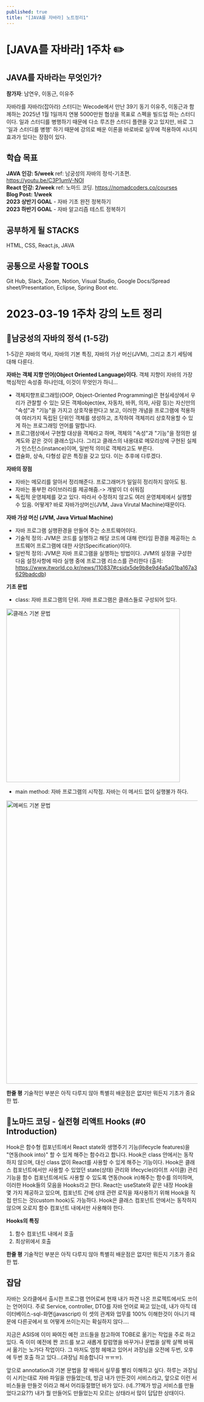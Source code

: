 ```yaml
---
published: true
title: "[JAVA를 자바라] 노트정리1"
---
```


# [JAVA를 자바라] 1주차 ✏️

## JAVA를 자바라는 무엇인가?
**참가자**: 남연우, 이동근, 이유주

자바라를 자바라(잡아라) 스터디는 Wecode에서 만난 39기 동기 이유주, 이동근과 함께하는 2025년 1월 1일까지 연봉 5000만원 협상을 목표로 스펙을 빌드업 하는 스터디이다.
일과 스터디를 병행하기 때문에 다소 루즈한 스터디 플랜을 갖고 있지만, 바로 그 '일과 스터디를 병행' 하기 때문에 강의로 배운 이론을 바로바로 실무에 적용하여 시너지 효과가 있다는 장점이 있다.

## 학습 목표
 **JAVA 인강: 5/week**
    ref:  남궁성의 자바의 정석-기초편. https://youtu.be/C3P1umV-NOI <br/>
 **React 인강: 2/week**
    ref: 노마드 코딩. https://nomadcoders.co/courses <br/>
 **Blog Post: 1/week**<br/>
 **2023 상반기 GOAL** - 자바 기초 완전 정복하기<br/>
 **2023 하반기 GOAL** - 자바 알고리즘 테스트 정복하기<br/>

## 공부하게 될 STACKS
HTML, CSS, React.js, JAVA

## 공통으로 사용할 TOOLS
Git Hub, Slack, Zoom, Notion, Visual Studio, Google Docs/Spread sheet/Presentation, Eclipse, Spring Boot etc.



# 2023-03-19 1주차 강의 노트 정리

## 📌남궁성의 자바의 정석 (1-5강)
1-5강은 자바의 역사, 자바의 기본 특징, 자바의 가상 머신(JVM), 그리고 초기 세팅에 대해 다룬다. 


**자바는 객체 지향 언어(Object Oriented Language)이다.** 객체 지향이 자바의 가장 핵심적인 속성중 하나인데, 이것이 무엇인가 하니...
- 객체지향프로그래밍(OOP, Object-Oriented Programming)은 현실세상에서 우리가 관찰할 수 있는 모든 객체object(ex, 자동차, 바퀴, 의자, 사람 등)는 자신만의 "속성"과 "기능"을 가지고 상호작용한다고 보고, 이러한 개념을 프로그램에 적용하여 여러가지 독립된 단위인 객체를 생성하고, 조작하여 객체끼리 상호작용할 수 있게 하는 프로그래밍 언어를 말합니다. 
- 프로그램상에서 구현할 대상을 객체라고 하며, 객체의 "속성"과 "기능"을 정의한 설계도와 같은 것이 클래스입니다. 그리고 클래스의 내용대로 메모리상에 구현된 실체가 인스턴스(instance)이며, 일반적 의미로 객체라고도 부른다.
- 캡슐화, 상속, 다형성 같은 특징을 갖고 있다. 이는 추후에 다루겠다.

**자바의 장점**
- 자바는 메모리를 알아서 정리해준다. 프로그래머가 일일히 정리하지 않아도 됨.
- 자바는 풍부한 라이브러리를 제공해줌.-> 개발이 더 쉬워짐
- 독립적 운영체제를 갖고 있다. 따라서 수정하지 않고도 여러 운영체제에서 실행할 수 있음. 어떻게? 바로 자바가상머신(JVM, Java Virutal Machine)때문이다.

**자바 가상 머신 (JVM, Java Virtual Machine)**
- 자바 프로그램 실행환경을 만들어 주는 소프트웨어이다.
- 기술적 정의: JVM은 코드를 실행하고 해당 코드에 대해 런타임 환경을 제공하는 소프트웨어 프로그램에 대한 사양(Specification)이다.
- 일반적 정의: JVM은 자바 프로그램을 실행하는 방법이다. JVM의 설정을 구성한 다음 설정사항에 따라 실행 중에 프로그램 리소스를 관리한다 (출저: https://www.itworld.co.kr/news/110837#csidx5de9b8e9d4a5a01ba167a3629badcdb)

**기초 문법**
- class: 자바 프로그램의 단위. 자바 프로그램은 클래스들로 구성되어 있다.
<img width="457" alt="클래스 기본 문법" src="https://user-images.githubusercontent.com/114560119/226354136-fdaa771c-7cec-4a1f-b461-e051844c7489.png">

- main method: 자바 프로그램의 시작점. 자바는 이 메서드 없이 실행불가 하다.
<img width="745" alt="메써드 기본 문법" src="https://user-images.githubusercontent.com/114560119/226354187-f81d1064-3e30-4b52-96f4-5db30f88a35a.png">


**한줄 평**
기술적인 부분은 아직 다루지 않아 특별히 배운점은 없지만 뭐든지 기초가 중요한 법.


## 📌노마드 코딩 - 실전형 리액트 Hooks (#0 Introduction)
 Hook은 함수형 컴포넌트에서 React state와 생명주기 기능(lifecycle features)을 "연동(hook into)" 할 수 있게 해주는 함수라고 합니다. Hook은 class 안에서는 동작하지 않으며, 대신 class 없이 React를 사용할 수 있게 해주는 기능이다.
 Hook은 클래스 컴포넌트에서만 사용할 수 있었던 state(상태) 관리와 lifecycle(라이프 사이클) 관리 기능을 함수 컴포넌트에서도 사용할 수 있도록 연동(hook in)해주는 함수를 의미하며, 이러한 Hook들의 모음을 Hooks라고 한다.
 React는 useState와 같은 내장 Hook을 몇 가지 제공하고 있으며, 컴포넌트 간에 상태 관련 로직을 재사용하기 위해 Hook을 직접 만드는 것(custom hook)도 가능하다. Hook은 클래스 컴포넌트 안에서는 동작하지 않으며 오로지 함수 컴포넌트 내에서만 사용해야 한다. 
 
**Hooks의 특징**
1. 함수 컴포넌트 내에서 호출
2. 최상위에서 호출

**한줄 평**
기술적인 부분은 아직 다루지 않아 특별히 배운점은 없지만 뭐든지 기초가 중요한 법.

## 잡담

자바는 오라클에서 출시한 프로그램 언어로써 현재 내가 파견 나온 프로젝트에서도 쓰이는 언어이다. 
주로 Service, controller, DTO를 자바 언어로 짜고 있는데, 내가 아직 데이터베이스-sql-화면(javascript) 이 셋의 관계와 업무를 100% 이해한것이 아니기 때문에 다른곳에서 또 어떻게 쓰이는지는 확실하지 않다.... 

지금은 ASIS에 이미 짜여진 예전 코드들을 참고하여 TOBE로 옮기는 작업을 주로 하고 있다. 즉 이미 예전에 짠 코드를 보고 새롭게 칼럼명을 바꾸거나 문법을 살짝 살짝 바꿔서 옮기는 노가다 작업이다. 그 마저도 엄청 헤매고 있어서 과장님을 오전에 두번, 오후에 두번 호출 하고 있다...(과장님 죄송합니다 ㅠㅠㅠ).

앞으로 annotation과 기본 문법을 잘 배워서 실무를 빨리 이해하고 싶다. 
하루는 과장님이 시키는대로 자바 파일을 만들었는데, 방금 내가 만든것이 서비스라고, 앞으로 이런 서비스들을 만들것 이라고 해서 어리둥절했던 바가 있다. (네..??제가 방금 서비스를 만들었다고요??)
내가 뭘 만들어도 만들었는지 모르는 상태라서 많이 답답한 상태이다.
